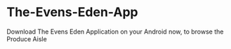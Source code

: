 # The-Evens-Eden-App
Download The Evens Eden Application on your Android now, to browse the Produce Aisle
